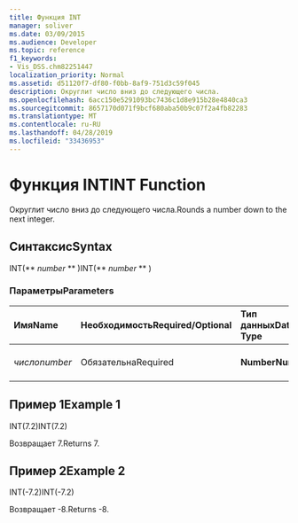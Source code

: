 ```yaml
---
title: Функция INT
manager: soliver
ms.date: 03/09/2015
ms.audience: Developer
ms.topic: reference
f1_keywords:
- Vis_DSS.chm82251447
localization_priority: Normal
ms.assetid: d51120f7-df80-f0bb-8af9-751d3c59f045
description: Округлит число вниз до следующего числа.
ms.openlocfilehash: 6acc150e5291093bc7436c1d8e915b28e4840ca3
ms.sourcegitcommit: 8657170d071f9bcf680aba50b9c07f2a4fb82283
ms.translationtype: MT
ms.contentlocale: ru-RU
ms.lasthandoff: 04/28/2019
ms.locfileid: "33436953"
---
```

# <a name="int-function"></a><span data-ttu-id="c2562-103">Функция INT</span><span class="sxs-lookup"><span data-stu-id="c2562-103">INT Function</span></span>

<span data-ttu-id="c2562-104">Округлит число вниз до следующего числа.</span><span class="sxs-lookup"><span data-stu-id="c2562-104">Rounds a number down to the next integer.</span></span>
  
## <a name="syntax"></a><span data-ttu-id="c2562-105">Синтаксис</span><span class="sxs-lookup"><span data-stu-id="c2562-105">Syntax</span></span>

<span data-ttu-id="c2562-106">INT(\*\* *number* \*\* )</span><span class="sxs-lookup"><span data-stu-id="c2562-106">INT(\*\* *number* \*\* )</span></span> 
  
### <a name="parameters"></a><span data-ttu-id="c2562-107">Параметры</span><span class="sxs-lookup"><span data-stu-id="c2562-107">Parameters</span></span>

|<span data-ttu-id="c2562-108">**Имя**</span><span class="sxs-lookup"><span data-stu-id="c2562-108">**Name**</span></span>|<span data-ttu-id="c2562-109">**Необходимость**</span><span class="sxs-lookup"><span data-stu-id="c2562-109">**Required/Optional**</span></span>|<span data-ttu-id="c2562-110">**Тип данных**</span><span class="sxs-lookup"><span data-stu-id="c2562-110">**Data Type**</span></span>|<span data-ttu-id="c2562-111">**Описание**</span><span class="sxs-lookup"><span data-stu-id="c2562-111">**Description**</span></span>|
|:-----|:-----|:-----|:-----|
| <span data-ttu-id="c2562-112">_число_</span><span class="sxs-lookup"><span data-stu-id="c2562-112">_number_</span></span> <br/> |<span data-ttu-id="c2562-113">Обязательна</span><span class="sxs-lookup"><span data-stu-id="c2562-113">Required</span></span>  <br/> |<span data-ttu-id="c2562-114">**Number**</span><span class="sxs-lookup"><span data-stu-id="c2562-114">**Number**</span></span> <br/> |<span data-ttu-id="c2562-115">Число округлимого вниз.</span><span class="sxs-lookup"><span data-stu-id="c2562-115">The number to round down.</span></span>  <br/> |
   
## <a name="example-1"></a><span data-ttu-id="c2562-116">Пример 1</span><span class="sxs-lookup"><span data-stu-id="c2562-116">Example 1</span></span>

<span data-ttu-id="c2562-117">INT(7.2)</span><span class="sxs-lookup"><span data-stu-id="c2562-117">INT(7.2)</span></span>
  
<span data-ttu-id="c2562-118">Возвращает 7.</span><span class="sxs-lookup"><span data-stu-id="c2562-118">Returns 7.</span></span>
  
## <a name="example-2"></a><span data-ttu-id="c2562-119">Пример 2</span><span class="sxs-lookup"><span data-stu-id="c2562-119">Example 2</span></span>

<span data-ttu-id="c2562-120">INT(-7.2)</span><span class="sxs-lookup"><span data-stu-id="c2562-120">INT(-7.2)</span></span>
  
<span data-ttu-id="c2562-121">Возвращает -8.</span><span class="sxs-lookup"><span data-stu-id="c2562-121">Returns -8.</span></span>
  

